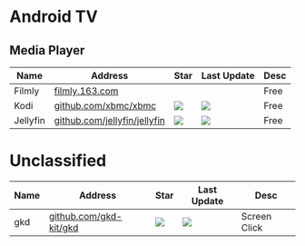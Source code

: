 
# Android TV
## Media Player
Name| Address | Star| Last Update|Desc
-|-|-|-|-|
Filmly|[filmly.163.com](https://filmly.163.com/)|||Free
Kodi|[github.com/xbmc/xbmc](https://github.com/xbmc/xbmc)|<img src="https://img.shields.io/github/stars/xbmc/xbmc?style=for-the-badge" />|<img src="https://img.shields.io/github/last-commit/xbmc/xbmc?style=for-the-badge" /> |Free
Jellyfin|[github.com/jellyfin/jellyfin](https://github.com/jellyfin/jellyfin)|<img src="https://img.shields.io/github/stars/jellyfin/jellyfin?style=for-the-badge" />|<img src="https://img.shields.io/github/last-commit/jellyfin/jellyfin?style=for-the-badge" /> | Free

# Unclassified
Name| Address | Star| Last Update |Desc
-|-|-|-|-|
gkd|[github.com/gkd-kit/gkd](https://github.com/gkd-kit/gkd)|<img src="https://img.shields.io/github/stars/gkd-kit/gkd?style=for-the-badge" />|<img src="https://img.shields.io/github/last-commit/gkd-kit/gkd?style=for-the-badge" /> | Screen Click
